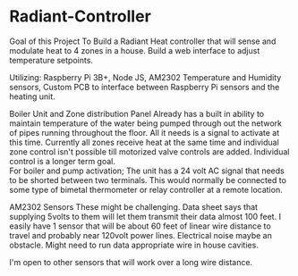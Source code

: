 # Radiant-Controller

Goal of this Project
To Build a Radiant Heat controller that will sense and modulate heat to 4 zones in a house.
Build a web interface to adjust temperature setpoints.

Utilizing:
Raspberry Pi 3B+,
Node JS,
AM2302 Temperature and Humidity sensors,
Custom PCB to interface between Raspberry Pi sensors and the heating unit.

Boiler Unit and Zone distribution Panel
Already has a built in ability to maintain temperature of the water being pumped through out the network
of pipes running throughout the floor. All it needs is a signal to activate at this time.  Currently all zones
receive heat at the same time and individual zone control isn't possible till motorized valve controls are added.
Individual control is a longer term goal.   
For boiler and pump activation;  The unit has a 24 volt AC signal that needs to be shorted between two terminals.  This would
normally be connected to some type of bimetal thermometer or relay controller at a remote location. 

AM2302 Sensors
These might be challenging.  Data sheet says that supplying 5volts to them will let them transmit their data almost 100 feet.
I easily have 1 sensor that will be about 60 feet of linear wire distance to travel and probably near 120volt power lines.  Electrical
noise maybe an obstacle.  Might need to run data appropriate wire in house cavities.

I'm open to other sensors that will work over a long wire distance.
